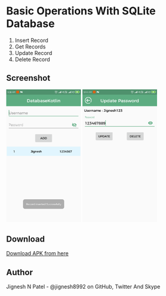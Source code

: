 # Basic Operations With SQLite Database
  1. Insert Record
  2. Get Records
  3. Update Record
  4. Delete Record
  
## Screenshot
<img src="https://github.com/jignesh8992/SQLiteDatabaseInKotlin/blob/master/app/src/main/assets/data/Screenshot_Insert.png" width="200"/> <img src="https://github.com/jignesh8992/SQLiteDatabaseInKotlin/blob/master/app/src/main/assets/data/Screenshot_Update.png" width="200"/>
 
## Download
[Download APK from here](https://github.com/jignesh8992/SQLiteDatabaseInKotlin/blob/master/app/src/main/assets/data/SQLiteDatabaseInKotlin.apk)
 
## Author
  Jignesh N Patel - @jignesh8992 on GitHub, Twitter And Skype
